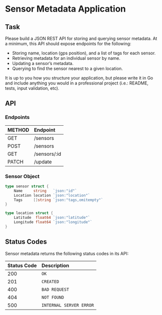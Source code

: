 # Sensor Metadata Application

## Task
Please build a JSON REST API for storing and querying sensor metadata.
At a minimum, this API should expose endpoints for the following:
- Storing name, location (gps position), and a list of tags for each sensor.
- Retrieving metadata for an individual sensor by name.
- Updating a sensor’s metadata.
- Querying to find the sensor nearest to a given location.

It is up to you how you structure your application, but please write it in Go and include anything you would
in a professional project (i.e.: README, tests, input validation, etc).


## API

### Endpoints

| METHOD | Endpoint |
| :----- | :------- |
| GET    | /sensors |
| POST   | /sensors |
| GET    | /sensors/:id |
| PATCH  | /update  |

### Sensor Object
```go
type sensor struct {
	Name     string   `json:"id"`
	Location location `json:"location"`
	Tags     []string `json:"tags,omitempty"`
}

type location struct {
	Latitude  float64 `json:"latitude"`
	Longitude float64 `json:"longitude"`
}
```


## Status Codes

Sensor metadata returns the following status codes in its API:

| Status Code | Description |
| :-- | :--- |
| 200 | `OK` |
| 201 | `CREATED` |
| 400 | `BAD REQUEST` |
| 404 | `NOT FOUND` |
| 500 | `INTERNAL SERVER ERROR` |
